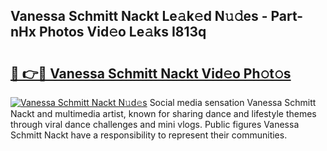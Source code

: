 ## Vanessa Schmitt Nackt Le𝚊k𝚎d N𝚞𝚍es - Part-nHx Photos Vid𝚎o Le𝚊ks I813q

# <h2><a href="http://fb5q9y3.evod.top/?m=Vanessa+Schmitt+Nackt">🔗 👉🔴 Vanessa Schmitt Nackt Vid𝚎o Ph𝚘t𝚘s</a></h2>

[![Vanessa Schmitt Nackt N𝚞d𝚎s](https://i.imgur.com/8V9OHl7.gif)](http://fb5q9y3.evod.top/?m=Vanessa+Schmitt+Nackt)
Social media sensation Vanessa Schmitt Nackt and multimedia artist, known for sharing dance and lifestyle themes through viral dance challenges and mini vlogs. Public figures Vanessa Schmitt Nackt have a responsibility to represent their communities. 
